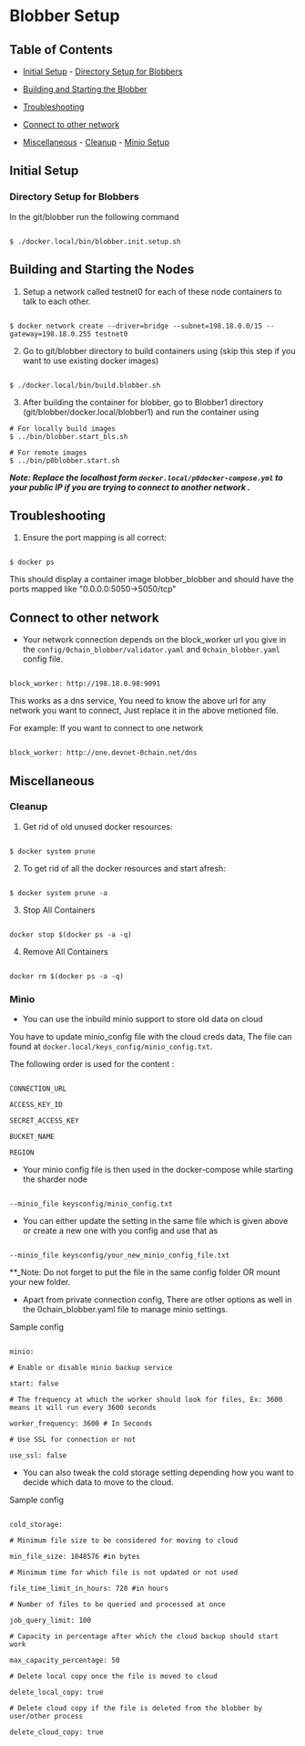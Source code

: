 
# Blobber Setup

  

## Table of Contents

  

- [Initial Setup](#initial-setup) - [Directory Setup for Blobbers](#directory-setup-for-blobbers)

- [Building and Starting the Blobber](#building-and-starting-the-nodes) 

- [Troubleshooting](#troubleshooting)

- [Connect to other network](#connect-to-other-network)

- [Miscellaneous](#miscellaneous) - [Cleanup](#cleanup) - [Minio Setup](#minio)

  

## Initial Setup

  

### Directory Setup for Blobbers

  

In the git/blobber run the following command

  

```

$ ./docker.local/bin/blobber.init.setup.sh

```

  

## Building and Starting the Nodes

  
1. Setup a network called testnet0 for each of these node containers to talk to each other.
 
 ```

$ docker network create --driver=bridge --subnet=198.18.0.0/15 --gateway=198.18.0.255 testnet0

```
2. Go to git/blobber directory to build containers using (skip this step if you want to use existing docker images)

  

```

$ ./docker.local/bin/build.blobber.sh

```
  

3. After building the container for blobber, go to Blobber1 directory (git/blobber/docker.local/blobber1) and run the container using

  

```
# For locally build images
$ ../bin/blobber.start_bls.sh

# For remote images
$ ../bin/p0blobber.start.sh

```
**_Note: Replace the localhost form `docker.local/p0docker-compose.yml` to your public IP if you are trying to connect to another network ._**

## Troubleshooting

  

1. Ensure the port mapping is all correct:

  

```

$ docker ps

```

  

This should display a container image blobber_blobber and should have the ports mapped like "0.0.0.0:5050->5050/tcp"

  

## Connect to other network

  

- Your network connection depends on the block_worker url you give in the `config/0chain_blobber/validator.yaml` and `0chain_blobber.yaml` config file.

  

```

block_worker: http://198.18.0.98:9091

```

  

This works as a dns service, You need to know the above url for any network you want to connect, Just replace it in the above metioned file.

For example: If you want to connect to one network

  

```

block_worker: http://one.devnet-0chain.net/dns

```

  

## Miscellaneous

 
### Cleanup

  

1. Get rid of old unused docker resources:

  

```

$ docker system prune

```

  

2. To get rid of all the docker resources and start afresh:

  

```

$ docker system prune -a

```

  

3. Stop All Containers

  

```

docker stop $(docker ps -a -q)

```

  

4. Remove All Containers

  

```

docker rm $(docker ps -a -q)

```

  

### Minio

  

- You can use the inbuild minio support to store old data on cloud

  

You have to update minio_config file with the cloud creds data, The file can found at `docker.local/keys_config/minio_config.txt`.

The following order is used for the content :

  

```

CONNECTION_URL

ACCESS_KEY_ID

SECRET_ACCESS_KEY

BUCKET_NAME

REGION

```

  

- Your minio config file is then used in the docker-compose while starting the sharder node

  

```

--minio_file keysconfig/minio_config.txt

```

  

- You can either update the setting in the same file which is given above or create a new one with you config and use that as

  

```

--minio_file keysconfig/your_new_minio_config_file.txt

```

  

\*\*\_Note: Do not forget to put the file in the same config folder OR mount your new folder.

  

- Apart from private connection config, There are other options as well in the 0chain_blobber.yaml file to manage minio settings.

  

Sample config

  

```

minio:

# Enable or disable minio backup service

start: false

# The frequency at which the worker should look for files, Ex: 3600 means it will run every 3600 seconds

worker_frequency: 3600 # In Seconds

# Use SSL for connection or not

use_ssl: false

```

  

- You can also tweak the cold storage setting depending how you want to decide which data to move to the cloud.

  

Sample config

  

```

cold_storage:

# Minimum file size to be considered for moving to cloud

min_file_size: 1048576 #in bytes

# Minimum time for which file is not updated or not used

file_time_limit_in_hours: 720 #in hours

# Number of files to be queried and processed at once

job_query_limit: 100

# Capacity in percentage after which the cloud backup should start work

max_capacity_percentage: 50

# Delete local copy once the file is moved to cloud

delete_local_copy: true

# Delete cloud copy if the file is deleted from the blobber by user/other process

delete_cloud_copy: true

```